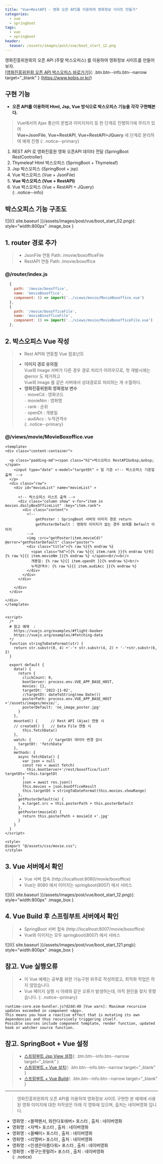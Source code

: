 ```yaml
---
title: "Vue+RestAPI - 영화 오픈 API를 이용하여 영화정보 사이트 만들기"
categories: 
  - vue
  - springboot
tags:
  - vue
  - springboot
header:
  teaser: /assets/images/post/vue/boot_start_12.png  
---
```


영화진흥위원회의 오픈 API (주말 박스오피스) 를 이용하여 영화정보 사이트를 만들어보자.        
[[영화진흥위원회 오픈 API 박스오피스 바로가기]](https://www.kobis.or.kr/kobisopenapi/homepg/apiservice/searchServiceInfo.do){: .btn.btn--info.btn--narrow target="_blank" }  (https://www.kobis.or.kr/)    

## 구현 기능
+ **오픈 API를 이용하여 Html, Jsp, Vue 방식으로 박스오피스 기능을 각각 구현해본다.**    

> Vue에서의 Ajax 통신이 문법과 이미지처리 등 한 단계로 진행하기에 무리가 있어    
> **Vue+JsonFile**, **Vue+RestAPI**, **Vue+RestAPI+JQuery** 세 단계로 분리하여 예제 진행
{: .notice--primary}

1. REST API 로 영화진흥원 영화 오픈API 데이타 전달 (SpringBoot RestController)    
2. Thymeleaf Html 박스오피스 (SpringBoot + Thymeleaf)    
3. Jsp 박스오피스 (SpringBoot + jsp)    
4. Vue 박스오피스 (Vue + JsonFile)          
5. **Vue 박스오피스 (Vue + RestAPI)**       
6. Vue 박스오피스 (Vue + RestAPI + JQuery)       
{: .notice--info}

## 박스오피스 기능 구조도
![]({{ site.baseurl }}/assets/images/post/vue/boot_start_02.png){: style="width:800px" .image_box }  

## 1. router 경로 추가
> + JsonFile 연동 Path:  /movie/boxofficeFile
> + RestAPI 연동 Path:  /movie/boxoffice

### @/router/index.js
```js
  {
    path: '/movie/boxoffice',
    name: 'movieBoxoffice',
    component: () => import('../views/movie/MovieBoxoffice.vue')
  },
  {
    path: '/movie/boxofficeFile',
    name: 'movieBoxofficeFile',
    component: () => import('../views/movie/MovieBoxofficeFile.vue')
  },
```

## 2. 박스오피스 Vue 작성
> + Rest API와 연동할 Vue 컴포넌트

> + **이미지 경로 유의점**    
> Vue와 Image 서버가 다른 경우 경로 처리가 어려우므로, 첫 개발시에는 @error 도 제거하고    
> Vue와 Image 를 같은 서버에서 상대경로로 처리하는 게 수월하다.    
> + **영화진흥위원회 영화정보 변수**    
> `-` moveCd : 영화코드    
> `-` movieNm : 영화명    
> `-` rank : 순위    
> `-` openDt : 개봉일    
> `-` audiAcc : 누적관객수   
{: .notice--primary}

### @/views/movie/MovieBoxoffice.vue
```vue
<template>
<div class="content-container">

  <p class="padding-md"><span class="h2">박스오피스 RestAPI&nbsp;&nbsp;</span> 
    <input type="date" v-model="targetDt" > 일 기준 <!-- 박스오피스 기준일 출력  -->
  </p>
  <div class="row">
    <div id="movieList" name="movieList" >

      <!-- 박스오피스 리스트 출력 -->
      <div class="column show" v-for="item in movies.dailyBoxOfficeList" :key="item.rank">
        <div class="content">
          <!-- 
              getPoster : SpringBoot 서버의 이미지 경로 return
              getPosterDefault : 영화의 이미지가 없는 경우 보여줄 Default 이미지
          -->        
          <img :src="getPoster(item.movieCd)" @error="getPosterDefault" class="poster"> 
          <div class="title">{% raw %}{% endraw %}
            <span class="h4">[{% raw %}{{ item.rank }}{% endraw %}위] {% raw %}{{ item.movieNm }}{% endraw %} </span><br/><br/>
            개봉일: {% raw %}{{ item.openDt }}{% endraw %}<br/>
            누적관객수: {% raw %}{{ item.audiAcc }}{% endraw %}
          </div>          
        </div>
      </div>

    </div>
  </div>

</div>
</template> 


<script>
  /* 
  # 참고 예제  :
    https://vuejs.org/examples/#flight-booker 
    https://vuejs.org/examples/#fetching-data
  */
  function stringToDateFormat(str) {
    return str.substr(0, 4) +'-'+ str.substr(4, 2) + '-'+str.substr(6, 2)
  } 

  export default {
    data() {
      return {
        clickCount: 0,  
        bootServer: process.env.VUE_APP_BASE_HOST,
        movies: {},
        targetDt: '2022-11-02',
        //targetDt: dateToString(new Date())
        posterPath: process.env.VUE_APP_BASE_HOST +'/assets/images/movie/',
        posterDefault: 'no_image_poster.jpg'
      }
    },                  
    mounted() {      // Rest API (Ajax) 연동 시
    // created() {   // Data File 연동 시       
        this.fetchData()        
    }, 
    watch: {        // targetDt 데이타 변경 감시
      targetDt: 'fetchData'
    }, 
    methods: {  
      async fetchData() {
        var json = null
        const res = await fetch(
          this.bootServer+'/rest/boxoffice/list?targetDt='+this.targetDt
        )
        json = await res.json()
        this.movies = json.boxOfficeResult
        this.targetDt = stringToDateFormat(this.movies.showRange)
      },
      getPosterDefault(e) {          
        e.target.src = this.posterPath + this.posterDefault
      }, 
      getPoster(movieCd) {
        return this.posterPath + movieCd +'.jpg'   
      }  
    } 
  }
</script>

<style>
@import "@/assets/css/movie.css";
</style>

```

## 3. Vue 서버에서 확인
> + Vue 서버 접속 (http://localhost:8080/movie/boxoffice)  
> + Vue는 8080 에서 이미지는 springboot(8007) 에서 서비스    

![]({{ site.baseurl }}/assets/images/post/vue/boot_start_12.png){: style="width:800px" .image_box }


## 4. Vue Build 후 스프링부트 서버에서 확인
> + SpringBoot 서버 접속 (http://localhost:8007/movie/boxoffice)  
> + Vue와 이미지는 모두 springboot(8007) 에서 서비스    

![]({{ site.baseurl }}/assets/images/post/vue/boot_start_121.png){: style="width:800px" .image_box }


## 참고. Vue 실행오류
> + 이 Vue 예제는 공부를 위한 기능구현 위주로 작성하였고, 최적화 작업은 하지 않았습니다.    
> + Vue 페이지 실행 시 아래와 같은 오류가 발생하는데, 아직 원인을 찾지 못했습니다. 
{: .notice--primary}

```text
runtime-core.esm-bundler.js?d2dd:40 [Vue warn]: Maximum recursive updates exceeded in component <App>.
This means you have a reactive effect that is mutating its own dependencies and thus recursively triggering itself. 
Possible sources include component template, render function, updated hook or watcher source function.
```

## 참고. SpringBoot + Vue 설정
> + [스프링부트 Jsp View 설정](http://localhost:4000/springboot/02-springboot-jsp/){: .btn.btn--info.btn--narrow target="_blank" }
> + [스프링부트 + Vue 설치](http://localhost:4000/vue/springboot-vue/){: .btn.btn--info.btn--narrow target="_blank" }
> + [스프링부트 + Vue Build](http://localhost:4000/vue/springboot-vue-build/){: .btn.btn--info.btn--narrow target="_blank" }

---   

> 영화진흥위원회의 오픈 API를 이용하여 영화정보 사이트 구현한  본 예제에 사용된 영화 이미지에 대한 저작권은 
> 아래 각 영화에 있으며, 출처는 네이버영화 입니다.

+ 영화명 : <블랙펜서, 와칸다포에버> 포스터 , 출처 : 네이버영화 
+ 영화명 : <자백> 포스터 , 출처 : 네이버영화
+ 영화명 : <올빼미> 포스터 , 출처 : 네이버영화  
+ 영화명 : <리멤버> 포스터 , 출처 : 네이버영화 
+ 영화명 : <인생은아름다워> 포스터 , 출처 : 네이버영화  
+ 영화명 : <짱구는못말려> 포스터 , 출처 : 네이버영화  
{: .notice}

   
